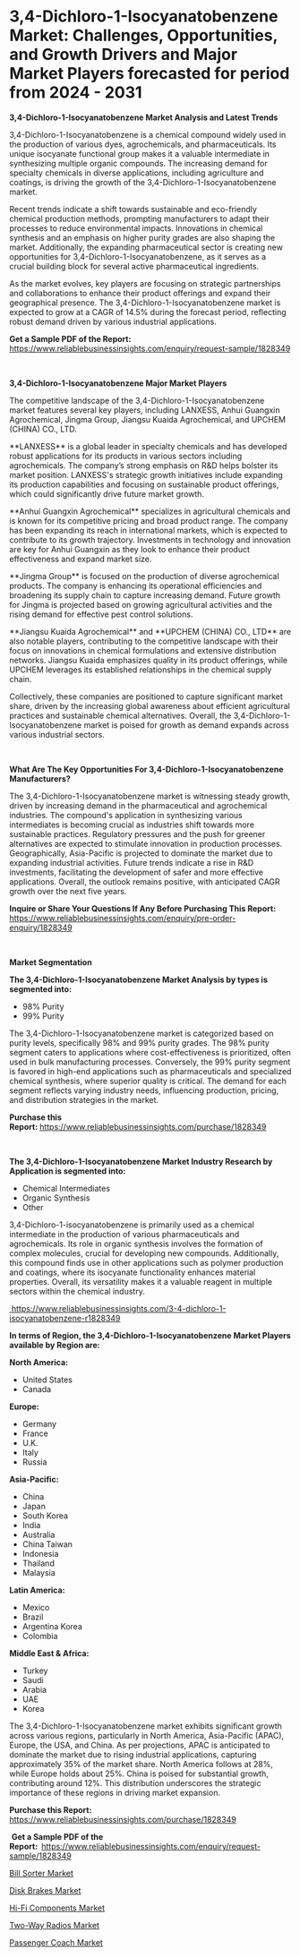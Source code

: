 <p><h1>3,4-Dichloro-1-Isocyanatobenzene Market: Challenges, Opportunities, and Growth Drivers and Major Market Players forecasted for period from 2024 - 2031</h1></p><p><strong>3,4-Dichloro-1-Isocyanatobenzene Market Analysis and Latest Trends</strong></p>
<p><p>3,4-Dichloro-1-Isocyanatobenzene is a chemical compound widely used in the production of various dyes, agrochemicals, and pharmaceuticals. Its unique isocyanate functional group makes it a valuable intermediate in synthesizing multiple organic compounds. The increasing demand for specialty chemicals in diverse applications, including agriculture and coatings, is driving the growth of the 3,4-Dichloro-1-Isocyanatobenzene market.</p><p>Recent trends indicate a shift towards sustainable and eco-friendly chemical production methods, prompting manufacturers to adapt their processes to reduce environmental impacts. Innovations in chemical synthesis and an emphasis on higher purity grades are also shaping the market. Additionally, the expanding pharmaceutical sector is creating new opportunities for 3,4-Dichloro-1-Isocyanatobenzene, as it serves as a crucial building block for several active pharmaceutical ingredients.</p><p>As the market evolves, key players are focusing on strategic partnerships and collaborations to enhance their product offerings and expand their geographical presence. The 3,4-Dichloro-1-Isocyanatobenzene market is expected to grow at a CAGR of 14.5% during the forecast period, reflecting robust demand driven by various industrial applications.</p></p>
<p><strong>Get a Sample PDF of the Report:&nbsp;</strong> <a href="https://www.reliablebusinessinsights.com/enquiry/request-sample/1828349?utm_campaign=1094&utm_medium=2&utm_source=Github&utm_content=ia&utm_term=15102024&utm_id=34-dichloro-1-isocyanatobenzene">https://www.reliablebusinessinsights.com/enquiry/request-sample/1828349</a></p>
<p>&nbsp;</p>
<p><strong>3,4-Dichloro-1-Isocyanatobenzene Major Market Players</strong></p>
<p><p>The competitive landscape of the 3,4-Dichloro-1-Isocyanatobenzene market features several key players, including LANXESS, Anhui Guangxin Agrochemical, Jingma Group, Jiangsu Kuaida Agrochemical, and UPCHEM (CHINA) CO., LTD. </p><p>**LANXESS** is a global leader in specialty chemicals and has developed robust applications for its products in various sectors including agrochemicals. The company’s strong emphasis on R&D helps bolster its market position. LANXESS's strategic growth initiatives include expanding its production capabilities and focusing on sustainable product offerings, which could significantly drive future market growth.</p><p>**Anhui Guangxin Agrochemical** specializes in agricultural chemicals and is known for its competitive pricing and broad product range. The company has been expanding its reach in international markets, which is expected to contribute to its growth trajectory. Investments in technology and innovation are key for Anhui Guangxin as they look to enhance their product effectiveness and expand market size.</p><p>**Jingma Group** is focused on the production of diverse agrochemical products. The company is enhancing its operational efficiencies and broadening its supply chain to capture increasing demand. Future growth for Jingma is projected based on growing agricultural activities and the rising demand for effective pest control solutions.</p><p>**Jiangsu Kuaida Agrochemical** and **UPCHEM (CHINA) CO., LTD** are also notable players, contributing to the competitive landscape with their focus on innovations in chemical formulations and extensive distribution networks. Jiangsu Kuaida emphasizes quality in its product offerings, while UPCHEM leverages its established relationships in the chemical supply chain.</p><p>Collectively, these companies are positioned to capture significant market share, driven by the increasing global awareness about efficient agricultural practices and sustainable chemical alternatives. Overall, the 3,4-Dichloro-1-Isocyanatobenzene market is poised for growth as demand expands across various industrial sectors.</p></p>
<p>&nbsp;</p>
<p><strong>What Are The Key Opportunities For 3,4-Dichloro-1-Isocyanatobenzene Manufacturers?</strong></p>
<p><p>The 3,4-Dichloro-1-Isocyanatobenzene market is witnessing steady growth, driven by increasing demand in the pharmaceutical and agrochemical industries. The compound's application in synthesizing various intermediates is becoming crucial as industries shift towards more sustainable practices. Regulatory pressures and the push for greener alternatives are expected to stimulate innovation in production processes. Geographically, Asia-Pacific is projected to dominate the market due to expanding industrial activities. Future trends indicate a rise in R&D investments, facilitating the development of safer and more effective applications. Overall, the outlook remains positive, with anticipated CAGR growth over the next five years.</p></p>
<p><strong>Inquire or Share Your Questions If Any Before Purchasing This Report:</strong> <a href="https://www.reliablebusinessinsights.com/enquiry/pre-order-enquiry/1828349?utm_campaign=1094&utm_medium=2&utm_source=Github&utm_content=ia&utm_term=15102024&utm_id=34-dichloro-1-isocyanatobenzene">https://www.reliablebusinessinsights.com/enquiry/pre-order-enquiry/1828349</a></p>
<p>&nbsp;</p>
<p><strong>Market Segmentation</strong></p>
<p><strong>The 3,4-Dichloro-1-Isocyanatobenzene Market Analysis by types is segmented into:</strong></p>
<p><ul><li>98% Purity</li><li>99% Purity</li></ul></p>
<p><p>The 3,4-Dichloro-1-Isocyanatobenzene market is categorized based on purity levels, specifically 98% and 99% purity grades. The 98% purity segment caters to applications where cost-effectiveness is prioritized, often used in bulk manufacturing processes. Conversely, the 99% purity segment is favored in high-end applications such as pharmaceuticals and specialized chemical synthesis, where superior quality is critical. The demand for each segment reflects varying industry needs, influencing production, pricing, and distribution strategies in the market.</p></p>
<p><strong>Purchase this Report:&nbsp;</strong><a href="https://www.reliablebusinessinsights.com/purchase/1828349?utm_campaign=1094&utm_medium=2&utm_source=Github&utm_content=ia&utm_term=15102024&utm_id=34-dichloro-1-isocyanatobenzene">https://www.reliablebusinessinsights.com/purchase/1828349</a></p>
<p>&nbsp;</p>
<p><strong>The 3,4-Dichloro-1-Isocyanatobenzene Market Industry Research by Application is segmented into:</strong></p>
<p><ul><li>Chemical Intermediates</li><li>Organic Synthesis</li><li>Other</li></ul></p>
<p><p>3,4-Dichloro-1-isocyanatobenzene is primarily used as a chemical intermediate in the production of various pharmaceuticals and agrochemicals. Its role in organic synthesis involves the formation of complex molecules, crucial for developing new compounds. Additionally, this compound finds use in other applications such as polymer production and coatings, where its isocyanate functionality enhances material properties. Overall, its versatility makes it a valuable reagent in multiple sectors within the chemical industry.</p></p>
<p><a href="https://www.reliablebusinessinsights.com/3-4-dichloro-1-isocyanatobenzene-r1828349?utm_campaign=1094&utm_medium=2&utm_source=Github&utm_content=ia&utm_term=15102024&utm_id=34-dichloro-1-isocyanatobenzene">&nbsp;https://www.reliablebusinessinsights.com/3-4-dichloro-1-isocyanatobenzene-r1828349</a></p>
<p><strong>In terms of Region, the 3,4-Dichloro-1-Isocyanatobenzene Market Players available by Region are:</strong></p>
<p>
    <p> <strong> North America: </strong>
        <ul>
            <li>United States</li>
            <li>Canada</li>
        </ul>
        </p> 
    <p> <strong> Europe: </strong>
        <ul>
            <li>Germany</li>
            <li>France</li>
            <li>U.K.</li>
            <li>Italy</li>
            <li>Russia</li>
        </ul>
        </p> 
    <p> <strong> Asia-Pacific: </strong>
        <ul>
            <li>China</li>
            <li>Japan</li>
            <li>South Korea</li>
            <li>India</li>
            <li>Australia</li>
            <li>China Taiwan</li>
            <li>Indonesia</li>
            <li>Thailand</li>
            <li>Malaysia</li>
        </ul>
        </p> 
    <p> <strong> Latin America: </strong>
        <ul>
            <li>Mexico</li>
            <li>Brazil</li>
            <li>Argentina Korea</li>
            <li>Colombia</li>
        </ul>
        </p> 
    <p> <strong> Middle East & Africa: </strong>
        <ul>
            <li>Turkey</li>
            <li>Saudi</li>
            <li>Arabia</li>
            <li>UAE</li>
            <li>Korea</li>
        </ul>
    </p>
    </p>
<p><p>The 3,4-Dichloro-1-Isocyanatobenzene market exhibits significant growth across various regions, particularly in North America, Asia-Pacific (APAC), Europe, the USA, and China. As per projections, APAC is anticipated to dominate the market due to rising industrial applications, capturing approximately 35% of the market share. North America follows at 28%, while Europe holds about 25%. China is poised for substantial growth, contributing around 12%. This distribution underscores the strategic importance of these regions in driving market expansion.</p></p>
<p><strong>Purchase this Report: </strong><a href="https://www.reliablebusinessinsights.com/purchase/1828349?utm_campaign=1094&utm_medium=2&utm_source=Github&utm_content=ia&utm_term=15102024&utm_id=34-dichloro-1-isocyanatobenzene">https://www.reliablebusinessinsights.com/purchase/1828349</a></p>
<p>&nbsp;<strong>Get a Sample PDF of the Report:&nbsp;&nbsp;</strong><a href="https://www.reliablebusinessinsights.com/enquiry/request-sample/1828349?utm_campaign=1094&utm_medium=2&utm_source=Github&utm_content=ia&utm_term=15102024&utm_id=34-dichloro-1-isocyanatobenzene">https://www.reliablebusinessinsights.com/enquiry/request-sample/1828349</a></p>
<p><strong></strong></p>
<p><p><a href="https://issuu.com/reportprime-2/docs/bill-sorter-market-size-2030.pptx_17564a649f2ec4?utm_campaign=1094&utm_medium=2&utm_source=Github&utm_content=ia&utm_term=15102024&utm_id=34-dichloro-1-isocyanatobenzene">Bill Sorter Market</a></p><p><a href="https://www.linkedin.com/pulse/disk-brakes-market-size-share-growth-analysis-type-application-ojznf?utm_campaign=1094&utm_medium=2&utm_source=Github&utm_content=ia&utm_term=15102024&utm_id=34-dichloro-1-isocyanatobenzene">Disk Brakes Market</a></p><p><a href="https://github.com/LoretaDushku585/Market-Research-Report-List-1/blob/main/hi-fi-components-market.md?utm_campaign=1094&utm_medium=2&utm_source=Github&utm_content=ia&utm_term=15102024&utm_id=34-dichloro-1-isocyanatobenzene">Hi-Fi Components Market</a></p><p><a href="https://github.com/florjvdva/Market-Research-Report-List-1/blob/main/two-way-radios-market.md?utm_campaign=1094&utm_medium=2&utm_source=Github&utm_content=ia&utm_term=15102024&utm_id=34-dichloro-1-isocyanatobenzene">Two-Way Radios Market</a></p><p><a href="https://www.linkedin.com/pulse/passenger-coach-market-revolution-2024-2031-trends-shaping-next-cpjff?utm_campaign=1094&utm_medium=2&utm_source=Github&utm_content=ia&utm_term=15102024&utm_id=34-dichloro-1-isocyanatobenzene">Passenger Coach Market</a></p></p>